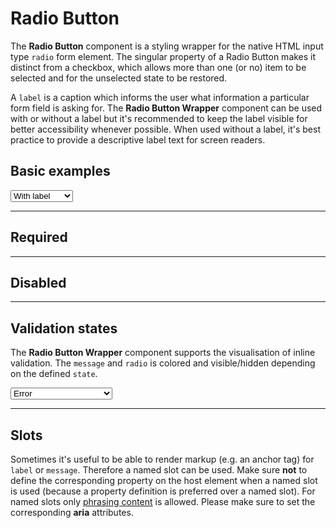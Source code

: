 # Radio Button

The **Radio Button** component is a styling wrapper for the native HTML input type `radio` form element. The singular property of a Radio Button makes it distinct from a checkbox, which allows more than one (or no) item to be selected and for the unselected state to be restored.

A `label` is a caption which informs the user what information a particular form field is asking for. The **Radio Button Wrapper** component can be used with or without a label but it's recommended to keep the label visible for better accessibility whenever possible. When used without a label, it's best practice to provide a descriptive label text for screen readers.  

## Basic examples

<Playground :markup="basic" :config="config">
  <select v-model="label">
    <option selected value="show">With label</option>
    <option value="hide">Without label</option>
    <option value="responsive">Responsive</option>
  </select>
</Playground>

---

## Required

<Playground :markup="required" :config="config"></Playground>

---

## Disabled

<Playground :markup="disabled" :config="config"></Playground>

---

## Validation states

The **Radio Button Wrapper** component supports the visualisation of inline validation. The `message` and `radio` is colored and visible/hidden depending on the defined `state`.

<Playground :markup="validation" :config="config">
  <select v-model="state">
    <option disabled>Select a validation state</option>
    <option value="error">Error</option>
    <option value="success">Success</option>
    <option value="none">None</option>
  </select>
</Playground>

---

## Slots

Sometimes it's useful to be able to render markup (e.g. an anchor tag) for `label` or `message`. Therefore a named slot can be used. Make sure **not** to define the corresponding property on the host element when a named slot is used (because a property definition is preferred over a named slot).
For named slots only [phrasing content](https://developer.mozilla.org/en-US/docs/Web/Guide/HTML/Content_categories#Phrasing_content) is allowed.
Please make sure to set the corresponding **aria** attributes. 

<Playground :markup="slots" :config="config"></Playground>

<script lang="ts">
  import Vue from 'vue';
  import Component from 'vue-class-component';
  
  @Component
  export default class Code extends Vue {
    config = { spacing: 'block' };
  
    state = 'error';
    label = 'show';
    
    get basic() {
      const attr = `hide-label="${this.label === 'hide' ? 'true' : this.label === 'responsive' ? '{ base: true, l: false }' : 'false'}"`;
      return `<p-radio-button-wrapper label="Some label" ${attr}>
  <input type="radio" name="some-name-1" />
</p-radio-button-wrapper>
<p-radio-button-wrapper label="Some label" ${attr}>
  <input type="radio" name="some-name-1" />
</p-radio-button-wrapper>`;
    }
    
    required =
`<p-radio-button-wrapper label="Some label">
  <input type="radio" name="some-name-4" required />
</p-radio-button-wrapper>
<p-radio-button-wrapper label="Some label">
  <input type="radio" name="some-name-4" required checked />
</p-radio-button-wrapper>`;

    disabled =
`<p-radio-button-wrapper label="Some label">
  <input type="radio" name="some-name-4" disabled />
</p-radio-button-wrapper>
<p-radio-button-wrapper label="Some label">
  <input type="radio" name="some-name-4" disabled checked />
</p-radio-button-wrapper>`;

    get validation() {
      const attr = ` message="${this.state !== 'none' ? `Some ${this.state} validation message.` : ''}"`
      return `<p-radio-button-wrapper label="Some label" state="${this.state}">
  <input type="radio" name="some-name-5" />
</p-radio-button-wrapper>
<p-radio-button-wrapper label="Some label" state="${this.state}"${attr}>
  <input type="radio" name="some-name-5" />
</p-radio-button-wrapper>`;
    }
    
    slots =
`<p-radio-button-wrapper state="error">
  <span slot="label" id="some-label-id-1">Some label with a <a href="https://designsystem.porsche.com">link</a>.</span>
  <input type="radio" name="some-name-6" aria-labelledby="some-label-id-1" />
</p-radio-button-wrapper>
<p-radio-button-wrapper state="error">
  <span slot="label" id="some-label-id-2">Some label with a <a href="https://designsystem.porsche.com">link</a>.</span>
  <input type="radio" name="some-name-6" aria-labelledby="some-label-id-2" aria-describedby="some-message-id" />
  <span slot="message" id="some-message-id">Some error message with a <a href="https://designsystem.porsche.com">link</a>.</span>
</p-radio-button-wrapper>`
  }
</script>
